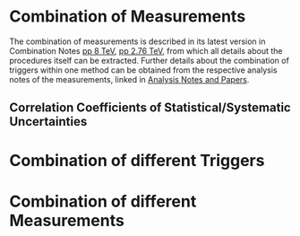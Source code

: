 # Combination of Measurements

The combination of measurements is described in its latest version in Combination Notes [pp 8 TeV](https://aliceinfo.cern.ch/Notes/node/522), [pp 2.76 TeV](https://aliceinfo.cern.ch/Notes/node/484), from which all details about the procedures itself can be extracted. 
Further details about the combination of triggers within one method can be obtained from the respective analysis notes of the measurements, linked in [Analysis Notes and Papers](/Introduction/notes.md).

## Correlation Coefficients of Statistical/Systematic Uncertainties

# Combination of different Triggers

# Combination of different Measurements

